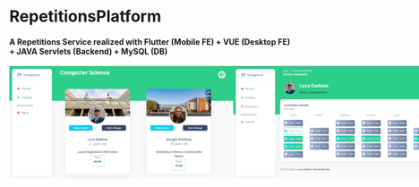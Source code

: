 # RepetitionsPlatform
<h4>A Repetitions Service realized with Flutter (Mobile FE) + VUE (Desktop FE) + JAVA Servlets (Backend) + MySQL (DB)</h4>

<div style="display: flex;">
    <img src="VUE_Frontend_Desktop/src/assets/img/webapp_picture/t.png" width="400" alt="Test Image 1">
    <img src="VUE_Frontend_Desktop/src/assets/img/webapp_picture/d.png" width="400" alt="Test Image 2">
    <img src="VUE_Frontend_Desktop/src/assets/img/webapp_picture/c.png" width="400" alt="Test Image 3">
    <img src="VUE_Frontend_Desktop/src/assets/img/webapp_picture/r.png" width="400" alt="Test Image 4">
</div>
